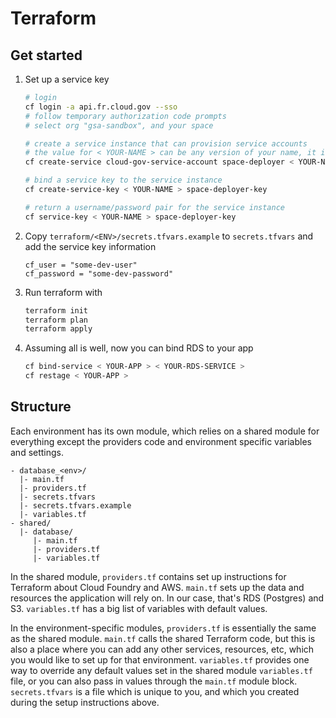 # Terraform

## Get started

1. Set up a service key
    ```bash
    # login
    cf login -a api.fr.cloud.gov --sso
    # follow temporary authorization code prompts
    # select org "gsa-sandbox", and your space

    # create a service instance that can provision service accounts
    # the value for < YOUR-NAME > can be any version of your name, it isn't significant
    cf create-service cloud-gov-service-account space-deployer < YOUR-NAME >

    # bind a service key to the service instance
    cf create-service-key < YOUR-NAME > space-deployer-key

    # return a username/password pair for the service instance
    cf service-key < YOUR-NAME > space-deployer-key
    ```
1. Copy `terraform/<ENV>/secrets.tfvars.example` to `secrets.tfvars` and add the service key information
    ```
    cf_user = "some-dev-user"
    cf_password = "some-dev-password"
    ```
1. Run terraform with
    ```bash
    terraform init
    terraform plan
    terraform apply
    ```
1. Assuming all is well, now you can bind RDS to your app
    ```bash
    cf bind-service < YOUR-APP > < YOUR-RDS-SERVICE >
    cf restage < YOUR-APP >
    ```

## Structure

Each environment has its own module, which relies on a shared module for everything except the providers code and environment specific variables and settings.

```
- database_<env>/
  |- main.tf
  |- providers.tf
  |- secrets.tfvars
  |- secrets.tfvars.example
  |- variables.tf
- shared/
  |- database/
     |- main.tf
     |- providers.tf
     |- variables.tf
```

In the shared module, `providers.tf` contains set up instructions for Terraform about Cloud Foundry and AWS. `main.tf` sets up the data and resources the application will rely on. In our case, that's RDS (Postgres) and S3. `variables.tf` has a big list of variables with default values.

In the environment-specific modules, `providers.tf` is essentially the same as the shared module. `main.tf` calls the shared Terraform code, but this is also a place where you can add any other services, resources, etc, which you would like to set up for that environment. `variables.tf` provides one way to override any default values set in the shared module `variables.tf` file, or you can also pass in values through the `main.tf` module block. `secrets.tfvars` is a file which is unique to you, and which you created during the setup instructions above.
